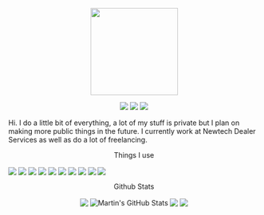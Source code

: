 
<p align="center">
  <img width="175" height="175" src="https://i.ibb.co/K6RrTjc/logo.png">
</p>

<p align="center">
  <img src="https://img.shields.io/badge/-Work_Account-lightgrey?style=flat-square&labelColor=lightgrey&logo=github&logoColor=white&link=https://github.com/andrewgosselin-nt">
  <img src="https://img.shields.io/badge/-Personal_Account-lightgrey?style=flat-square&labelColor=lightgrey&logo=github&logoColor=white&link=https://github.com/andrewgosselin">
  <img src="https://img.shields.io/badge/-Cyrex%231012-7289DA?style=flat-square&labelColor=7289DA&logo=discord&logoColor=white&link=https://discordapp.com)](https://discordapp.com">
</p>


Hi. I do a little bit of everything, a lot of my stuff is private but I plan on making more public things in the future.
I currently work at Newtech Dealer Services as well as do a lot of freelancing.

<p align="center">
Things I use
</p
<p align="center">
  <img align="center" src="https://img.shields.io/badge/OS-Linux-informational?style=flat&logo=linux&logoColor=white&color=2bbc8a" />
  <img align="center" src="https://img.shields.io/badge/Code-Python-informational?style=flat&logo=python&logoColor=white&color=2bbc8a"/>
  <img align="center" src="https://img.shields.io/badge/Editor-Visual_Studio_Code-informational?style=flat&logo=visual-studio-code&logoColor=white&color=2bbc8a" />
  <img align="center" src="https://img.shields.io/badge/Code-JavaScript-informational?style=flat&logo=javascript&logoColor=white&color=2bbc8a" />
  <img align="center" src="https://img.shields.io/badge/Code-PHP-informational?style=flat&logo=php&logoColor=white&color=2bbc8a" />
  <img align="center" src="https://img.shields.io/badge/Code-Make-informational?style=flat&logo=cmake&logoColor=white&color=2bbc8a" />
  <img align="center" src="https://img.shields.io/badge/Code-Vue-informational?style=flat&logo=vue.js&logoColor=white&color=2bbc8a" />
  <img align="center" src="https://img.shields.io/badge/Shell-Bash-informational?style=flat&logo=gnu-bash&logoColor=white&color=2bbc8a" />
  <img align="center" src="https://img.shields.io/badge/Tools-Docker-informational?style=flat&logo=docker&logoColor=white&color=2bbc8a" />
  <img align="center" src="https://img.shields.io/badge/Tools-Kubernetes-informational?style=flat&logo=kubernetes&logoColor=white&color=2bbc8a" />
</p>

<p align="center">
Github Stats
</p>
<p align="center">

  <img align="center" src="https://github-readme-stats.vercel.app/api/top-langs/?username=andrewgosselin&hide=java,html&title_color=ffffff&text_color=c9cacc&icon_color=2bbc8a&bg_color=1d1f21" />
  <img align="center" src="https://github-readme-stats.vercel.app/api?username=andrewgosselin&show_icons=true&line_height=27&count_private=true&title_color=ffffff&text_color=c9cacc&icon_color=2bbc8a&bg_color=1d1f21" alt="Martin's GitHub Stats" />
  <img align="center" src="https://github-readme-stats.vercel.app/api/pin/?username=andrewgosselin&repo=music-recognition&title_color=ffffff&text_color=c9cacc&icon_color=2bbc8a&bg_color=1d1f21" />
  <img align="center" src="https://github-readme-stats.vercel.app/api/pin/?username=andrewgosselin&repo=abandoned-code&title_color=ffffff&text_color=c9cacc&icon_color=2bbc8a&bg_color=1d1f21" />   
</p>
